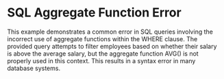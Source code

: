 # SQL Aggregate Function Error
This example demonstrates a common error in SQL queries involving the incorrect use of aggregate functions within the WHERE clause.  The provided query attempts to filter employees based on whether their salary is above the average salary, but the aggregate function AVG() is not properly used in this context. This results in a syntax error in many database systems.